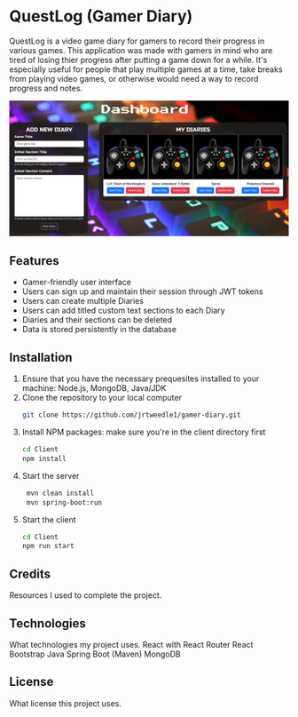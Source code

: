 # QuestLog (Gamer Diary)
QuestLog is a video game diary for gamers to record their progress in various games. This application was made with gamers in mind who are tired of losing thier progress after putting a game down for a while. It's especially useful for people that play multiple games at a time, take breaks from playing video games, or otherwise would need a way to record progress and notes.

![http://full/path/to/img.jpg "Optional title"](https://github.com/jrtweedle1/gamer-diary/blob/main/screenshot.png?raw=true)

## Features
* Gamer-friendly user interface
* Users can sign up and maintain their session through JWT tokens
* Users can create multiple Diaries
* Users can add titled custom text sections to each Diary
* Diaries and their sections can be deleted
* Data is stored persistently in the database

## Installation
1. Ensure that you have the necessary prequesites installed to your machine: Node.js, MongoDB, Java/JDK
2. Clone the repository to your local computer
   ```sh
   git clone https://github.com/jrtweedle1/gamer-diary.git
   ```
3. Install NPM packages: make sure you're in the client directory first
   ```sh
   cd Client
   npm install
   ```
4. Start the server
   ```sh
    mvn clean install
    mvn spring-boot:run
   ```
5. Start the client
   ```sh
   cd Client
   npm run start
   ```
## Credits
Resources I used to complete the project.

## Technologies
What technologies my project uses.
React with React Router
React Bootstrap
Java
Spring Boot (Maven)
MongoDB

## License
What license this project uses.
